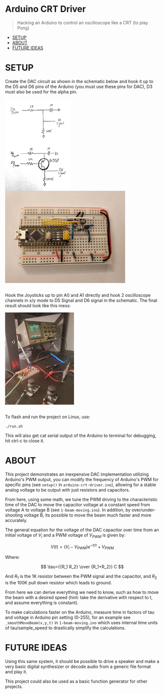 
# Arduino CRT Driver

> Hacking an Arduino to control an oscilloscope like a CRT (to play Pong)
- [SETUP](#SETUP)
- [ABOUT](#ABOUT)
- [FUTURE IDEAS](#FUTURE-IDEAS)


# SETUP
Create the DAC circuit as shown in the schematic below and hook it up to the D5 and D6 pins of the Arduino (you must use these pins for DAC), D3 must also be used for the alpha pin. 

<img align="left" height="300" src="images/dac-schematic.jpg">
<img align="left" height="300" src="images/board.jpg">
<br clear="left"/>
<br clear="left"/>

Hook the Joysticks up to pin A0 and A1 directly and hook 2 oscilloscope channels in x/y mode to D5 Signal and D6 signal in the schematic. The final result should look like this mess:

<img align="left" height="300" src="images/full-setup.jpg">
<br clear="left"/>
<br clear="left"/>

To flash and run the project on Linux, use:
``` 
./run.sh
```
This will also get cat serial output of the Arduino to terminal for debugging, hit ctrl-c to close it. 

# ABOUT
This project demonstrates an inexpensive DAC implementation utilizing Arduino's PWM output, you can modify the frequency of Arduino's PWM for specific pins (see `setup()` in `arduino-crt-driver.ino`), allowing for a stable analog voltage to be output with just resistors and capacitors. 

From here, using some math, we tune the PWM driving to the characteristic time of the DAC to move the capacitor voltage at a constant speed from voltage A to voltage B (see `1-beam-moving.ino`). In addition, by over/under-shooting voltage B, its possible to move the beam much faster and more accurately.

The general equation for the voltage of the DAC capacitor over time from an initial voltage of $V_i$ and a PWM voltage of $V_{PWM}$ is given by:

$$ V(t) = {(V_i - V_{PWM}) e^{-t/\tau} + V_{PWM}} $$

Where:

$$ \tau={{R_1 R_2} \over {R_1+R_2}} C $$

And $R_1$ is the 1K resistor between the PWM signal and the capacitor, and $R_2$ is the 100K pull down resistor which leads to ground. 

From here we can derive everything we need to know, such as how to move the beam with a desired speed (hint: take the derivative with respect to t, and assume everything is constant). 

To make calculations faster on the Arduino, measure time in factors of tau and voltage in Arduino pin setting (0-255), for an example see `_smoothMoveBeam(x,y,t)` in `1-beam-moving.ino` which uses internal time units of tau/sample_speed to drastically simplify the calculations.

# FUTURE IDEAS
Using this same system, it should be possible to drive a speaker and make a very basic digital synthesizer or decode audio from a generic file format and play it.

This project could also be used as a basic function generator for other projects.
